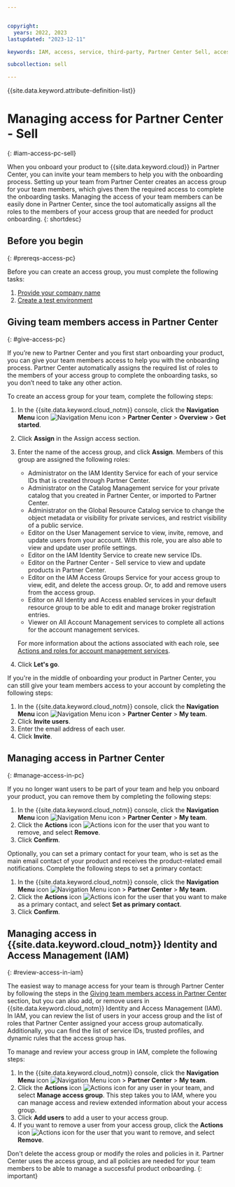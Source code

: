 ```yaml
---


copyright:
  years: 2022, 2023
lastupdated: "2023-12-11"

keywords: IAM, access, service, third-party, Partner Center Sell, access group, roles

subcollection: sell

---
```


{{site.data.keyword.attribute-definition-list}}

# Managing access for Partner Center - Sell
{: #iam-access-pc-sell}

When you onboard your product to {{site.data.keyword.cloud}} in Partner Center, you can invite your team members to help you with the onboarding process. Setting up your team from Partner Center creates an access group for your team members, which gives them the required access to complete the onboarding tasks. Managing the access of your team members can be easily done in Partner Center, since the tool automatically assigns all the roles to the members of your access group that are needed for product onboarding.
{: shortdesc}

## Before you begin
{: #prereqs-access-pc}

Before you can create an access group, you must complete the following tasks:

1. [Provide your company name](/docs/sell?topic=sell-get-started&interface=ui#step1-register)
1. [Create a test environment](/docs/sell?topic=sell-get-started&interface=ui#step2-testenv)

## Giving team members access in Partner Center
{: #give-access-pc}

If you’re new to Partner Center and you first start onboarding your product, you can give your team members access to help you with the onboarding process. Partner Center automatically assigns the required list of roles to the members of your access group to complete the onboarding tasks, so you don’t need to take any other action.

To create an access group for your team, complete the following steps:

1. In the {{site.data.keyword.cloud_notm}} console, click the **Navigation Menu** icon ![Navigation Menu icon](../icons/icon_hamburger.svg "Menu") > **Partner Center** > **Overview** > **Get started**.
1. Click **Assign** in the Assign access section.
1. Enter the name of the access group, and click **Assign**. Members of this group are assigned the following roles:

    * Administrator on the IAM Identity Service for each of your service IDs that is created through Partner Center.
    * Administrator on the Catalog Management service for your private catalog that you created in Partner Center, or imported to Partner Center.
    * Administrator on the Global Resource Catalog service to change the object metadata or visibility for private services, and restrict visibility of a public service.
    * Editor on the User Management service to view, invite, remove, and update users from your account. With this role, you are also able to view and update user profile settings.
    * Editor on the IAM Identity Service to create new service IDs.
    * Editor on the Partner Center - Sell service to view and update products in Partner Center.
    * Editor on the IAM Access Groups Service for your access group to view, edit, and delete the access group. Or, to add and remove users from the access group.
    * Editor on All Identity and Access enabled services in your default resource group to be able to edit and manage broker registration entries.
    * Viewer on All Account Management services to complete all actions for the account management services.

    For more information about the actions associated with each role, see [Actions and roles for account management services](/docs/account?topic=account-account-services&interface=ui#account-management-actions-roles).

1. Click **Let's go**.

If you're in the middle of onboarding your product in Partner Center, you can still give your team members access to your account by completing the following steps:

1. In the {{site.data.keyword.cloud_notm}} console, click the **Navigation Menu** icon ![Navigation Menu icon](../icons/icon_hamburger.svg "Menu") > **Partner Center** > **My team**.
1. Click **Invite users**.
1. Enter the email address of each user.
1. Click **Invite**.

## Managing access in Partner Center
{: #manage-access-in-pc}

If you no longer want users to be part of your team and help you onboard your product, you can remove them by completing the following steps:

1. In the {{site.data.keyword.cloud_notm}} console, click the **Navigation Menu** icon ![Navigation Menu icon](../icons/icon_hamburger.svg "Menu") > **Partner Center** > **My team**.
1. Click the **Actions** icon ![Actions icon](../icons/actions-icon-vertical.svg "Actions") for the user that you want to remove, and select **Remove**.
1. Click **Confirm**.

Optionally, you can set a primary contact for your team, who is set as the main email contact of your product and receives the product-related email notifications. Complete the following steps to set a primary contact:

1. In the {{site.data.keyword.cloud_notm}} console, click the **Navigation Menu** icon ![Navigation Menu icon](../icons/icon_hamburger.svg "Menu") > **Partner Center** > **My team**.
1. Click the **Actions** icon ![Actions icon](../icons/actions-icon-vertical.svg "Actions") for the user that you want to make as a primary contact, and select **Set as primary contact**.
1. Click **Confirm**.

## Managing access in {{site.data.keyword.cloud_notm}} Identity and Access Management (IAM)
{: #review-access-in-iam}

The easiest way to manage access for your team is through Partner Center by following the steps in the [Giving team members access in Partner Center](#give-access-pc) section, but you can also add, or remove users in {{site.data.keyword.cloud_notm}} Identity and Access Management (IAM). In IAM, you can review the list of users in your access group and the list of roles that Partner Center assigned your access group automatically. Additionally, you can find the list of service IDs, trusted profiles, and dynamic rules that the access group has.

To manage and review your access group in IAM, complete the following steps:

1. In the {{site.data.keyword.cloud_notm}} console, click the **Navigation Menu** icon ![Navigation Menu icon](../icons/icon_hamburger.svg "Menu") > **Partner Center** > **My team**.
1. Click the **Actions** icon ![Actions icon](../icons/actions-icon-vertical.svg "Actions") for any user in your team, and select **Manage access group**. This step takes you to IAM, where you can manage access and review extended information about your access group.
1. Click **Add users** to add a user to your access group.
1. If you want to remove a user from your access group, click the **Actions** icon ![Actions icon](../icons/actions-icon-vertical.svg "Actions") for the user that you want to remove, and select **Remove**.

Don't delete the access group or modify the roles and policies in it. Partner Center uses the access group, and all policies are needed for your team members to be able to manage a successful product onboarding.
{: important}
